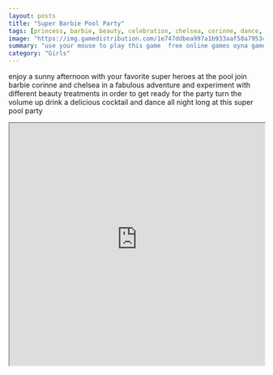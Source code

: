```yaml
---
layout: posts
title: "Super Barbie Pool Party"
tags: [princess, barbie, beauty, celebration, chelsea, corinne, dance, decoration, dolls, facial, girlsplay, makeover, party, pool, power, spa, super, treatment, free, online, games, oyna, game, free, games, play, play, games]
image: "https://img.gamedistribution.com/1e747ddbea997a1b933aaf58a7953c3c.jpg"
summary: "use your mouse to play this game  free online games oyna game free games play play games"
category: "Girls"
---
```


enjoy a sunny afternoon with your favorite super heroes at the pool join barbie corinne and chelsea in a fabulous adventure and experiment with different beauty treatments in order to get ready for the party turn the volume up drink a delicious cocktail and dance all night long at this super pool party

<iframe width="100%" height="480px;" src="https://flash.gamedistribution.com?game=1e747ddbea997a1b933aaf58a7953c3c"></iframe>
